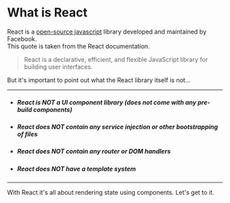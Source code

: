 # What is React

React is a [open-source javascript](https://github.com/facebook/react) library developed and maintained by Facebook.  
This quote is taken from the React documentation.

> React is a declarative, efficient, and flexible JavaScript library for building user interfaces.



But it's important to point out what the React library itself is not...

---

* ##### React is NOT a UI component library \(does not come with any pre-build components\)
* ##### React does NOT contain any service injection or other bootstrapping of files
* ##### React does NOT contain any router or DOM handlers
* ##### React does NOT have a template system

---

With React it's all about rendering state using components. Let's get to it.



